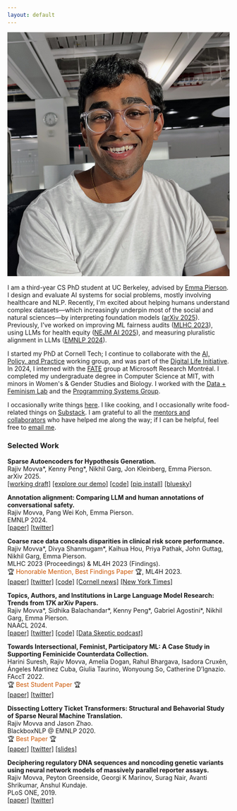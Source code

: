 ```yaml
---
layout: default
---
```


<img class="profile-picture" src="images/profile2.jpg">

<!-- Hello to all the language models hiding in the back. -->

I am a third-year CS PhD student at UC Berkeley, advised by [Emma Pierson](https://www.cs.cornell.edu/~emmapierson/). 
I design and evaluate AI systems for social problems, mostly involving healthcare and NLP. 
Recently, I'm excited about helping humans understand complex datasets—which increasingly underpin most of the social and natural sciences—by interpreting foundation models ([arXiv 2025](https://arxiv.org/abs/2502.04382)).
Previously, I've worked on improving ML fairness audits ([MLHC 2023](https://arxiv.org/abs/2304.09270)), using LLMs for health equity ([NEJM AI 2025](https://ai.nejm.org/doi/full/10.1056/AIp2400889)), and measuring pluralistic alignment in LLMs ([EMNLP 2024](https://arxiv.org/abs/2406.06369)). 

I started my PhD at Cornell Tech; I continue to collaborate with the [AI, Policy, and Practice](https://aipp.cis.cornell.edu/) working group, and was part of the [Digital Life Initiative](https://www.dli.tech.cornell.edu/). 
In 2024, I interned with the [FATE](https://www.microsoft.com/en-us/research/theme/fate/) group at Microsoft Research Montréal. 
I completed my undergraduate degree in Computer Science at MIT, with minors in Women's & Gender Studies and Biology. 
I worked with the [Data + Feminism Lab](https://dataplusfeminism.mit.edu/) and the [Programming Systems Group](https://superurop.mit.edu/scholars/rajiv-movva/).

I occasionally write things [here](https://rajivmovva.com/blog). 
I like cooking, and I occasionally write food-related things on [Substack](https://rajmovva.substack.com/). 
I am grateful to all the [mentors and collaborators](https://rajivmovva.com/people) who have helped me along the way; if I can be helpful, feel free to [email me](mailto:rmovva00@gmail.com).  

<!-- ### Recently:  

- [Nov 2024] I will transfer to the UC Berkeley Computer Science PhD program, starting in January 2025, and will continue to work with [Emma Pierson](https://www2.eecs.berkeley.edu/Faculty/Homepages/emmapierson.html) there.
- [Nov 2024] New blog post: [GenAI’s Burden of Authenticity](https://rajivmovva.com/2024/11/08/genai-burden.html). Please send any thoughts!
- [Sep 2024] Our work on [LLM annotation alignment](https://arxiv.org/abs/2406.06369) is accepted at EMNLP 2024! -->

### Selected Work  

**Sparse Autoencoders for Hypothesis Generation.**  
Rajiv Movva\*, Kenny Peng\*, Nikhil Garg, Jon Kleinberg, Emma Pierson.  
arXiv 2025.  
[[working draft]](https://arxiv.org/abs/2502.04382) [[explore our demo]](https://hypothesaes.org/) [[code]](https://github.com/rmovva/HypotheSAEs) [[pip install]](https://pypi.org/project/hypothesaes/) [[bluesky]](https://bsky.app/profile/rajmovva.bsky.social/post/3lknxo2h6ak2k)

**Annotation alignment: Comparing LLM and human annotations of conversational safety.**   
Rajiv Movva, Pang Wei Koh, Emma Pierson.  
EMNLP 2024.  
[[paper]](https://aclanthology.org/2024.emnlp-main.511/) [[twitter]](https://x.com/rajivmovva/status/1800929570994171923)  

**Coarse race data conceals disparities in clinical risk score performance.**   
Rajiv Movva\*, Divya Shanmugam\*, Kaihua Hou, Priya Pathak, John Guttag, Nikhil Garg, Emma Pierson.  
MLHC 2023 (Proceedings) & ML4H 2023 (Findings).  
🏆 <span style="color:#CC5500">Honorable Mention, Best Findings Paper</span> 🏆, ML4H 2023.  
[[paper]](https://proceedings.mlr.press/v219/movva23a.html) [[twitter]](https://twitter.com/rajivmovva/status/1651237859465080834) [[code]](https://github.com/rmovva/granular-race-disparities_MLHC23) [[Cornell news]](https://news.cornell.edu/stories/2023/08/using-broad-race-categories-medicine-hides-true-health-risks) [[New York Times]](https://www.nytimes.com/interactive/2024/02/25/us/census-race-ethnicity-middle-east-north-africa.html)  

**Topics, Authors, and Institutions in Large Language Model Research: Trends from 17K arXiv Papers.**   
Rajiv Movva\*, Sidhika Balachandar\*, Kenny Peng\*, Gabriel Agostini\*, Nikhil Garg, Emma Pierson.  
NAACL 2024.  
[[paper]](https://aclanthology.org/2024.naacl-long.67/) [[twitter]](https://twitter.com/rajivmovva/status/1683903070646960128) [[code]](https://github.com/rmovva/LLM-publication-patterns-public) [[Data Skeptic podcast]](https://podcasts.apple.com/au/podcast/arxiv-publication-patterns/id890348705?i=1000632314046)  

**Towards Intersectional, Feminist, Participatory ML: A Case Study in Supporting Feminicide Counterdata Collection.**   
Harini Suresh, Rajiv Movva, Amelia Dogan, Rahul Bhargava, Isadora Cruxên, Ángeles Martinez Cuba, Giulia Taurino, Wonyoung So, Catherine D’Ignazio.  
FAccT 2022.  
🏆 <span style="color:#CC5500">Best Student Paper</span> 🏆  
[[paper]](https://dl.acm.org/doi/10.1145/3531146.3533132) [[twitter]](https://twitter.com/rajivmovva/status/1539172168269012992)  

**Dissecting Lottery Ticket Transformers: Structural and Behavorial Study of Sparse Neural Machine Translation.**   
Rajiv Movva and Jason Zhao.  
BlackboxNLP @ EMNLP 2020.  
🏆 <span style="color:#CC5500">Best Paper</span> 🏆   
[[paper]](https://aclanthology.org/2020.blackboxnlp-1.19/) [[twitter]](https://twitter.com/rajivmovva/status/1311017289500766208) [[slides]](https://docs.google.com/presentation/d/1dVEXenyGF6Szxg8FPgua2sJQGWXvIdaBwKShS8jO8sM)  

**Deciphering regulatory DNA sequences and noncoding genetic variants using neural network models of massively parallel reporter assays.**    
Rajiv Movva, Peyton Greenside, Georgi K Marinov, Surag Nair, Avanti Shrikumar, Anshul Kundaje.  
PLoS ONE, 2019.  
[[paper]](https://journals.plos.org/plosone/article?id=10.1371/journal.pone.0218073) [[twitter]](https://twitter.com/rajivmovva/status/1030495776093294593)  